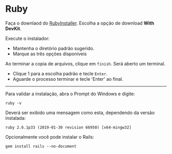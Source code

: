 # Ruby

Faça o downlaod do [RubyInstaller](https://rubyinstaller.org/). Escolha a opção de download **With DevKit**.

Execute o instalador:
* Mantenha o diretório padrão sugerido.
* Marque as três opções disponíveis

Ao terminar a copia de arquivos, clique em `finish`. Será aberto um terminal.
* Clique 1 para a escolha padrão e tecle `Enter`.
* Aguarde o processo terminar e tecle 'Enter' ao final.

___

Para validar a instalação, abra o Prompt do Windows e digite:
```shell
ruby -v
```

Deverá ser exibido uma mensagem como esta, dependendo da versão instalada:
```shell
ruby 2.6.1p33 (2019-01-30 revision 66950) [x64-mingw32]
```

Opcionalmente você pode instalar o Rails:
```shell
gem install rails --no-document
```
